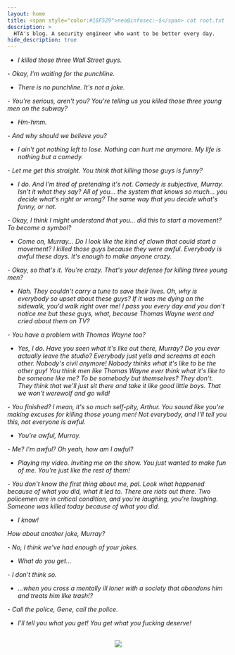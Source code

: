 ```yaml
---
layout: home
title: <span style="color:#16F529">neo@infosec:~$</span> cat root.txt
description: >
  HTA's blog. A security engineer who want to be better every day.
hide_description: true
---
```


- *I killed those three Wall Street guys.*

*<a>- Okay, I'm waiting for the punchline.</a>*

- *There is no punchline. It's not a joke.*

*<a>- You're serious, aren't you? You're telling us you killed those three young men on the subway?</a>*

- *Hm-hmm.*

*<a>- And why should we believe you?</a>*

- *I ain't got nothing left to lose. Nothing can hurt me anymore. My life is nothing but a comedy.*

*<a>- Let me get this straight. You think that killing those guys is funny?</a>*

- *I do. And I'm tired of pretending it's not. Comedy is subjective, Murray. Isn't it what they say? All of you... the system that knows so much... you decide what's right or wrong? The same way that you decide what's funny, or not.*

*<a>- Okay, I think I might understand that you... did this to start a movement? To become a symbol?</a>*

- *Come on, Murray... Do I look like the kind of clown that could start a movement? I killed those guys because they were awful. Everybody is awful these days. It's enough to make anyone crazy.*

*<a>- Okay, so that's it. You're crazy. That's your defense for killing three young men?</a>*

- *Nah. They couldn't carry a tune to save their lives. Oh, why is everybody so upset about these guys? If it was me dying on the sidewalk, you'd walk right over me! I pass you every day and you don't notice me but these guys, what, because Thomas Wayne went and cried about them on TV?*

*<a>- You have a problem with Thomas Wayne too?</a>*

- *Yes, I do. Have you seen what it's like out there, Murray? Do you ever actually leave the studio? Everybody just yells and screams at each other. Nobody's civil anymore! Nobody thinks what it's like to be the other guy! You think men like Thomas Wayne ever think what it's like to be someone like me? To be somebody but themselves? They don't. They think that we'll just sit there and take it like good little boys. That we won't werewolf and go wild!*
 
*<a>- You finished? I mean, it's so much self-pity, Arthur. You sound like you're making excuses for killing those young men! Not everybody, and I'll tell you this, not everyone is awful.</a>*

- *You're awful, Murray.*

*<a>- Me? I'm awful? Oh yeah, how am I awful?</a>*

- *Playing my video. Inviting me on the show. You just wanted to make fun of me. You're just like the rest of them!*

*<a>- You don't know the first thing about me, pal. Look what happened because of what you did, what it led to. There are riots out there. Two policemen are in critical condition, and you're laughing, you're laughing. Someone was killed today because of what you did.</a>*

- *I know!*

*How about another joke, Murray?*

*<a>- No, I think we've had enough of your jokes.</a>*

- *What do you get...*

*<a>- I don't think so.</a>*

- *...when you cross a mentally ill loner with a society that abandons him and treats him like trash!?*

*<a>- Call the police, Gene, call the police.</a>*

- *I'll tell you what you get! You get what you fucking deserve!*

<br>
<div align="center">
<img src="/assets/img/joker.gif" />
</div>

